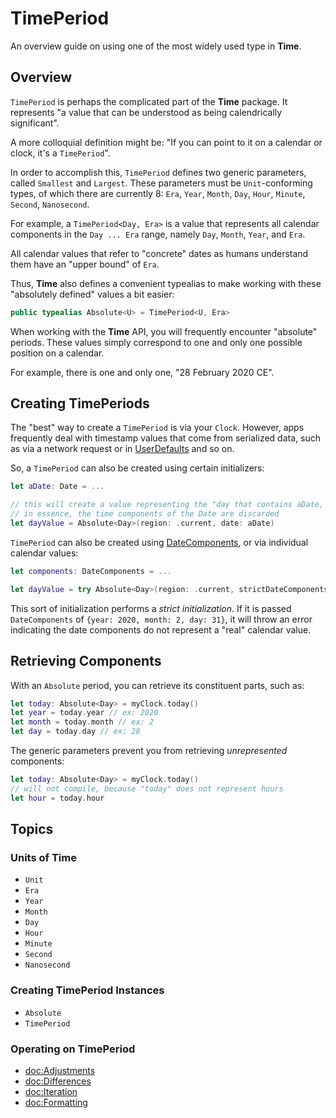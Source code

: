 # TimePeriod

An overview guide on using one of the most widely used type in **Time**.

## Overview

``TimePeriod`` is perhaps the complicated part of the **Time** package. It represents "a value that can be understood as being calendrically significant".

A more colloquial definition might be: "If you can point to it on a calendar or clock, it's a `TimePeriod`".

In order to accomplish this, `TimePeriod` defines two generic parameters, called `Smallest` and `Largest`.
These parameters must be ``Unit``-conforming types, of which there are currently 8: ``Era``, ``Year``, ``Month``, ``Day``, ``Hour``, ``Minute``, ``Second``, ``Nanosecond``.

For example, a `TimePeriod<Day, Era>` is a value that represents all calendar components in the `Day ... Era` range,
namely `Day`, `Month`, `Year`, and `Era`.

All calendar values that refer to "concrete" dates as humans understand them have an "upper bound" of ``Era``.

Thus, **Time** also defines a convenient typealias to make working with these "absolutely defined" values a bit easier:

```swift
public typealias Absolute<U> = TimePeriod<U, Era>
```

When working with the **Time** API, you will frequently encounter "absolute" periods.
These values simply correspond to one and only one possible position on a calendar.

For example, there is one and only one, "28 February 2020 CE".

## Creating TimePeriods

The "best" way to create a ``TimePeriod`` is via your ``Clock``.
However, apps frequently deal with timestamp values that come from serialized data,
such as via a network request or in [UserDefaults](https://developer.apple.com/documentation/foundation/userdefaults) and so on.

So, a `TimePeriod` can also be created using certain initializers:

```swift
let aDate: Date = ...

// this will create a value representing the "day that contains aDate, according to the provided region"
// in essence, the time components of the Date are discarded
let dayValue = Absolute<Day>(region: .current, date: aDate)
```

`TimePeriod` can also be created using [DateComponents](https://developer.apple.com/documentation/foundation/datecomponents), or via individual calendar values:

```swift
let components: DateComponents = ...

let dayValue = try Absolute<Day>(region: .current, strictDateComponents: components)
```

This sort of initialization performs a _strict initialization_.
If it is passed `DateComponents` of `{year: 2020, month: 2, day: 31}`,
it will throw an error indicating the date components do not represent a "real" calendar value.

## Retrieving Components

With an ``Absolute`` period, you can retrieve its constituent parts, such as:

```swift
let today: Absolute<Day> = myClock.today()
let year = today.year // ex: 2020
let month = today.month // ex: 2
let day = today.day // ex: 28
```

The generic parameters prevent you from retrieving _unrepresented_ components:

```swift
let today: Absolute<Day> = myClock.today()
// will not compile, because "today" does not represent hours
let hour = today.hour
```

## Topics

### Units of Time

- ``Unit``
- ``Era``
- ``Year``
- ``Month``
- ``Day``
- ``Hour``
- ``Minute``
- ``Second``
- ``Nanosecond``

### Creating TimePeriod Instances

- ``Absolute``
- ``TimePeriod``

### Operating on TimePeriod

- <doc:Adjustments>
- <doc:Differences>
- <doc:Iteration>
- <doc:Formatting>
